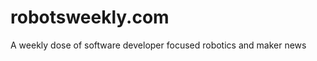 robotsweekly.com
================

A weekly dose of software developer focused robotics and maker news
